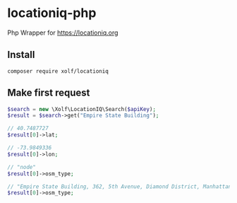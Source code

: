 # locationiq-php
Php Wrapper for https://locationiq.org

## Install
`composer require xolf/locationiq`

## Make first request
```php
$search = new \Xolf\LocationIQ\Search($apiKey);
$result = $search->get("Empire State Building");

// 40.7487727
$result[0]->lat;

// -73.9849336
$result[0]->lon;

// "node"
$result[0]->osm_type;

// "Empire State Building, 362, 5th Avenue, Diamond District, Manhattan, New York County, New York City, New York, 10035, United States of America"
$result[0]->osm_type;
```